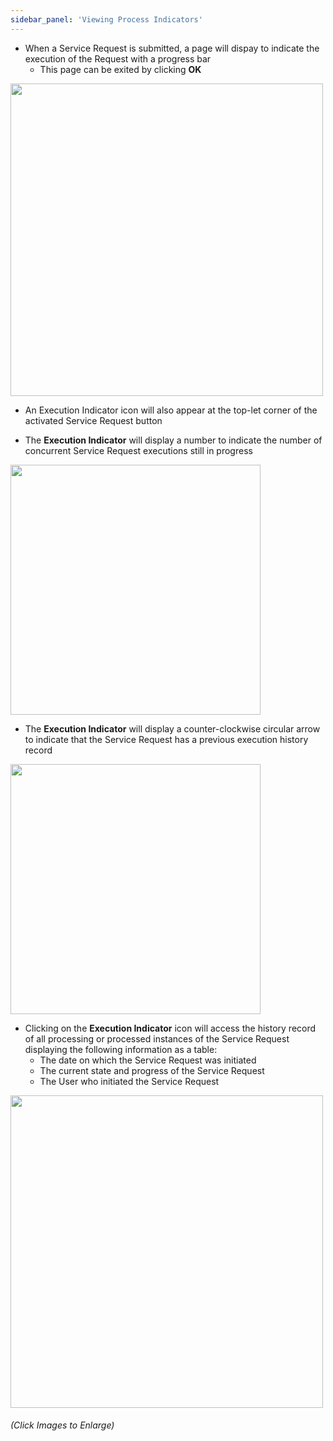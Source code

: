 ```yaml
---
sidebar_panel: 'Viewing Process Indicators'
---
```


* When a Service Request is submitted, a page will dispay to indicate the execution of the Request with a progress bar 
    * This page can be exited by clicking **OK**

<a href="imgbasic/SelfServiceRequestProgressBar.png" target="_blank"><img src="imgbasic/SelfServiceRequestProgressBar.png" width="500"></img></a>

* An Execution Indicator icon will also appear at the top-let corner of the activated Service Request button

* The **Execution Indicator** will display a number to indicate the number of concurrent Service Request executions still in progress

<a href="imgbasic/SelfServiceNumberIndicatorButton.png" target="_blank"><img src="imgbasic/SelfServiceNumberIndicatorButton.png" width="400"></img></a>

* The **Execution Indicator** will display a counter-clockwise circular arrow to indicate that the Service Request has a previous execution history record

<a href="imgbasic/SelfServiceCounterClockwiseButton.png" target="_blank"><img src="imgbasic/SelfServiceCounterClockwiseButton.png" width="400"></img></a>

* Clicking on the **Execution Indicator** icon will access the history record of all processing or processed instances of the Service Request displaying the following information as a table:
  * The date on which the Service Request was initiated
  * The current state and progress of the Service Request
  * The User who initiated the Service Request

<a href="imgbasic/SelfServiceExecutionRecord.png" target="_blank"><img src="imgbasic/SelfServiceExecutionRecord.png" width="500"></img></a>

###### (Click Images to Enlarge)